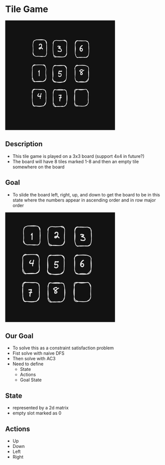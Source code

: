 # Tile Game

<img src="random_board.png" width="350px" height="350px" alt="Tile Game board example"/>
<br>

## Description
- This tile game is played on a 3x3 board (support 4x4 in future?)
- The board will have 8 tiles marked 1-8 and then an empty tile somewhere on the board

## Goal
- To slide the board left, right, up, and down to get the board to be in this state where the numbers appear in ascending order and in row major order

<img src="goal_state.png" width="350px" height="350px" alt="Winning position in Tile Game"/>
<br>

## Our Goal
- To solve this as a constraint satisfaction problem
- Fist solve with naive DFS
- Then solve with AC3 
- Need to define
    - State
    - Actions
    - Goal State

## State
- represented by a 2d matrix
- empty slot marked as 0

## Actions
- Up
- Down
- Left
- Right

